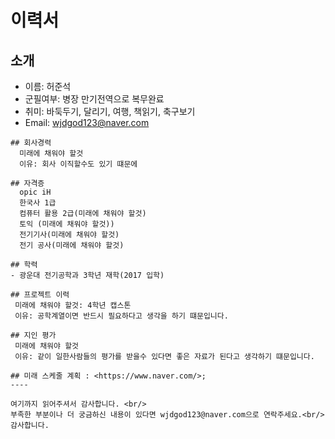 # 이력서

## 소개
- 이름: 허준석
- 군필여부: 병장 만기전역으로 복무완료
- 취미: 바둑두기, 달리기, 여행, 책읽기, 축구보기
- Email: wjdgod123@naver.com

```
## 회사경력
  미래에 채워야 할것 
  이유: 회사 이직할수도 있기 떄문에
  
## 자격증
  opic iH
  한국사 1급
  컴퓨터 활용 2급(미래에 채워야 할것)
  토익 (미래에 채워야 할것))
  전기기사(미래에 채워야 할것)
  전기 공사(미래에 채워야 할것)
  
## 학력
- 광운대 전기공학과 3학년 재학(2017 입학)

## 프로젝트 이력
 미래에 채워야 할것: 4학년 캡스톤
 이유: 공학계열이면 반드시 필요하다고 생각을 하기 떄문입니다.

## 지인 평가
 미래에 채워야 할것
 이유: 같이 일한사람들의 평가를 받을수 있다면 좋은 자료가 된다고 생각하기 떄문입니다.

## 미래 스케줄 계획 : <https://www.naver.com/>;
----

여기까지 읽어주셔서 감사합니다. <br/>
부족한 부분이나 더 궁금하신 내용이 있다면 wjdgod123@naver.com으로 연락주세요.<br/>
감사합니다.
